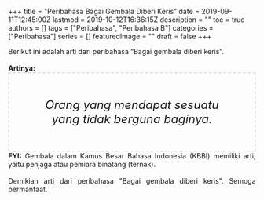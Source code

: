 +++
title = "Peribahasa Bagai Gembala Diberi Keris"
date = 2019-09-11T12:45:00Z
lastmod = 2019-10-12T16:36:15Z
description = ""
toc = true
authors = []
tags = ["Peribahasa", "Peribahasa B"]
categories = ["Peribahasa"]
series = []
featuredImage = ""
draft = false
+++

<div dir="ltr" style="text-align: left;" trbidi="on"><div style="text-align: justify;">Berikut ini adalah arti dari peribahasa “Bagai gembala diberi keris”.</div><br /><div style="text-align: justify;"><b>Artinya:</b></div><div style="border: 2px dashed #ddd; font-size: 24px; height: auto; margin: 0 auto; padding: 50px; text-align: center; width: auto;"><i>Orang yang mendapat sesuatu yang tidak berguna baginya.</i></div><div style="text-align: justify;"><b>FYI:</b> Gembala dalam Kamus Besar Bahasa Indonesia (KBBI) memiliki arti, yaitu penjaga atau pemiara binatang (ternak).<br /><br /></div><div style="text-align: justify;">Demikian arti dari peribahasa "Bagai gembala diberi keris". Semoga bermanfaat.</div></div>
